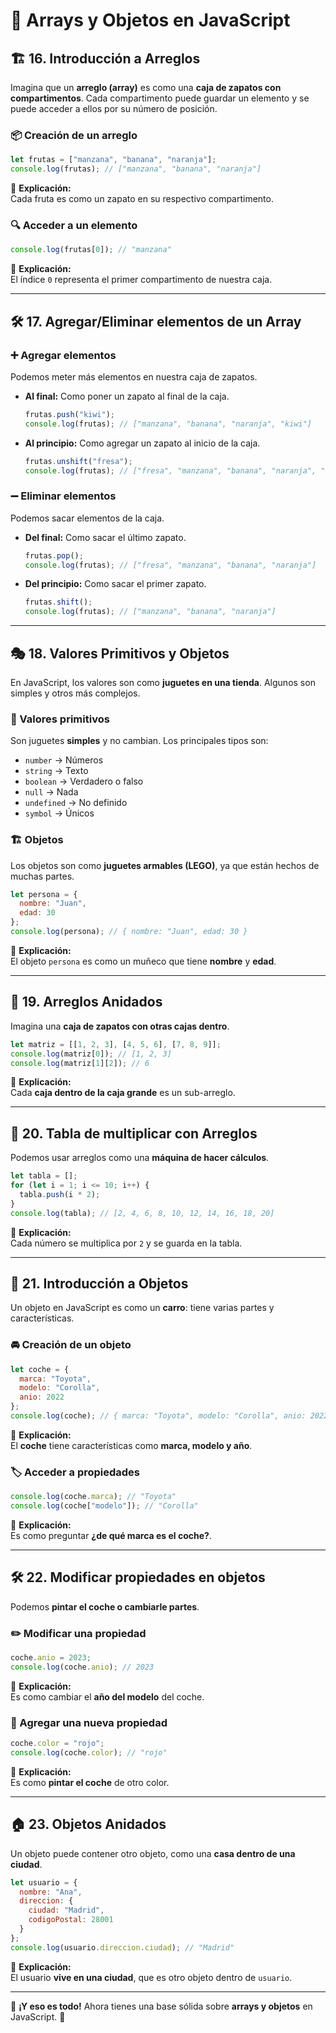 # 📌 Arrays y Objetos en JavaScript

## 🏗️ 16. Introducción a Arreglos

Imagina que un **arreglo (array)** es como una **caja de zapatos con compartimentos**. Cada compartimento puede guardar un elemento y se puede acceder a ellos por su número de posición.

### 📦 Creación de un arreglo
```javascript
let frutas = ["manzana", "banana", "naranja"];
console.log(frutas); // ["manzana", "banana", "naranja"]
```
📌 **Explicación:**  
Cada fruta es como un zapato en su respectivo compartimento.

### 🔍 Acceder a un elemento
```javascript
console.log(frutas[0]); // "manzana"
```
📌 **Explicación:**  
El índice `0` representa el primer compartimento de nuestra caja.

---

## 🛠️ 17. Agregar/Eliminar elementos de un Array

### ➕ Agregar elementos
Podemos meter más elementos en nuestra caja de zapatos.

- **Al final:** Como poner un zapato al final de la caja.
  ```javascript
  frutas.push("kiwi");
  console.log(frutas); // ["manzana", "banana", "naranja", "kiwi"]
  ```
- **Al principio:** Como agregar un zapato al inicio de la caja.
  ```javascript
  frutas.unshift("fresa");
  console.log(frutas); // ["fresa", "manzana", "banana", "naranja", "kiwi"]
  ```

### ➖ Eliminar elementos
Podemos sacar elementos de la caja.

- **Del final:** Como sacar el último zapato.
  ```javascript
  frutas.pop();
  console.log(frutas); // ["fresa", "manzana", "banana", "naranja"]
  ```
- **Del principio:** Como sacar el primer zapato.
  ```javascript
  frutas.shift();
  console.log(frutas); // ["manzana", "banana", "naranja"]
  ```

---

## 🎭 18. Valores Primitivos y Objetos

En JavaScript, los valores son como **juguetes en una tienda**. Algunos son simples y otros más complejos.

### 🎈 Valores primitivos
Son juguetes **simples** y no cambian. Los principales tipos son:
- `number` → Números
- `string` → Texto
- `boolean` → Verdadero o falso
- `null` → Nada
- `undefined` → No definido
- `symbol` → Únicos

### 🏗️ Objetos
Los objetos son como **juguetes armables (LEGO)**, ya que están hechos de muchas partes.

```javascript
let persona = {
  nombre: "Juan",
  edad: 30
};
console.log(persona); // { nombre: "Juan", edad: 30 }
```
📌 **Explicación:**  
El objeto `persona` es como un muñeco que tiene **nombre** y **edad**.

---

## 🔄 19. Arreglos Anidados

Imagina una **caja de zapatos con otras cajas dentro**.

```javascript
let matriz = [[1, 2, 3], [4, 5, 6], [7, 8, 9]];
console.log(matriz[0]); // [1, 2, 3]
console.log(matriz[1][2]); // 6
```
📌 **Explicación:**  
Cada **caja dentro de la caja grande** es un sub-arreglo.

---

## 🧮 20. Tabla de multiplicar con Arreglos

Podemos usar arreglos como una **máquina de hacer cálculos**.

```javascript
let tabla = [];
for (let i = 1; i <= 10; i++) {
  tabla.push(i * 2);
}
console.log(tabla); // [2, 4, 6, 8, 10, 12, 14, 16, 18, 20]
```
📌 **Explicación:**  
Cada número se multiplica por `2` y se guarda en la tabla.

---

## 🚗 21. Introducción a Objetos

Un objeto en JavaScript es como un **carro**: tiene varias partes y características.

### 🚘 Creación de un objeto
```javascript
let coche = {
  marca: "Toyota",
  modelo: "Corolla",
  anio: 2022
};
console.log(coche); // { marca: "Toyota", modelo: "Corolla", anio: 2022 }
```
📌 **Explicación:**  
El **coche** tiene características como **marca, modelo y año**.

### 🏷️ Acceder a propiedades
```javascript
console.log(coche.marca); // "Toyota"
console.log(coche["modelo"]); // "Corolla"
```
📌 **Explicación:**  
Es como preguntar **¿de qué marca es el coche?**.

---

## 🛠️ 22. Modificar propiedades en objetos

Podemos **pintar el coche o cambiarle partes**.

### ✏️ Modificar una propiedad
```javascript
coche.anio = 2023;
console.log(coche.anio); // 2023
```
📌 **Explicación:**  
Es como cambiar el **año del modelo** del coche.

### 🎨 Agregar una nueva propiedad
```javascript
coche.color = "rojo";
console.log(coche.color); // "rojo"
```
📌 **Explicación:**  
Es como **pintar el coche** de otro color.

---

## 🏠 23. Objetos Anidados

Un objeto puede contener otro objeto, como una **casa dentro de una ciudad**.

```javascript
let usuario = {
  nombre: "Ana",
  direccion: {
    ciudad: "Madrid",
    codigoPostal: 28001
  }
};
console.log(usuario.direccion.ciudad); // "Madrid"
```
📌 **Explicación:**  
El usuario **vive en una ciudad**, que es otro objeto dentro de `usuario`.

---

🎉 **¡Y eso es todo!** Ahora tienes una base sólida sobre **arrays y objetos** en JavaScript. 🚀
